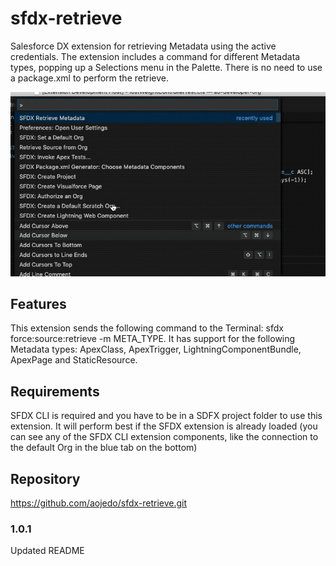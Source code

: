 # sfdx-retrieve

Salesforce DX extension for retrieving Metadata using the active credentials.
The extension includes a command for different Metadata types, popping up a Selections menu in the Palette.
There is no need to use a package.xml to perform the retrieve.

![SFDX Retrieve Demo](demo/sfdx-retrieve-demo.gif)

## Features

This extension sends the following command to the Terminal: sfdx force:source:retrieve -m META_TYPE.
It has support for the following Metadata types: ApexClass, ApexTrigger, LightningComponentBundle, ApexPage and StaticResource.

## Requirements

SFDX CLI is required and you have to be in a SDFX project folder to use this extension.
It will perform best if the SFDX extension is already loaded (you can see any of the SFDX CLI extension components, like the connection to the default Org in the blue tab on the bottom)

## Repository
https://github.com/aojedo/sfdx-retrieve.git


### 1.0.1

Updated README
